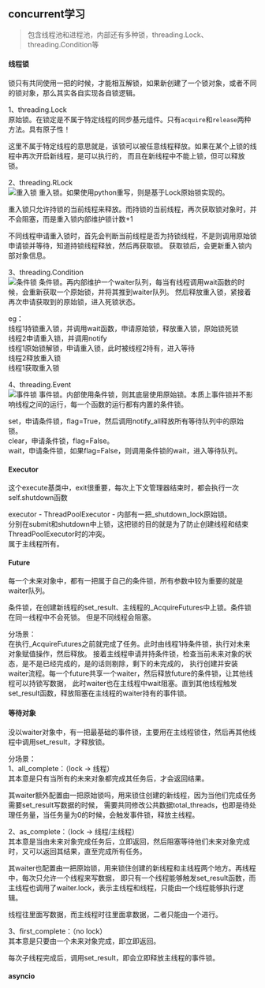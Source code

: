 <!--
2020-03-12 11:05:21
https://ae01.alicdn.com/kf/H2bfbd8cbeb74440f92b2b445b98aeddbT.png
python
concurrent学习
包含线程池和进程池，内部还有多种锁，threading.Lock、threading.Condition等
包含线程池和进程池，内部还有多种锁，threading.Lock、threading.Condition等
-->

## concurrent学习

> 包含线程池和进程池，内部还有多种锁，threading.Lock、threading.Condition等

#### 线程锁
锁只有共同使用一把的时候，才能相互解锁，如果新创建了一个锁对象，或者不同的锁对象，那么其实各自实现各自锁逻辑。

1、threading.Lock  
原始锁。在锁定是不属于特定线程的同步基元组件。只有`acquire`和`release`两种方法。具有原子性！

这里不属于特定线程的意思就是，该锁可以被任意线程释放。如果在某个上锁的线程中再次开启新线程，是可以执行的，
而且在新线程中不能上锁，但可以释放锁。

2、threading.RLock  
![重入锁](https://ae01.alicdn.com/kf/Hc085cd5ce8544edca36880ae2e60014e0.png)
重入锁。如果使用python重写，则是基于Lock原始锁实现的。  

重入锁只允许持锁的当前线程来释放。而持锁的当前线程，再次获取锁对象时，并不会阻塞，而是重入锁内部维护锁计数+1  

不同线程申请重入锁时，首先会判断当前线程是否为持锁线程，不是则调用原始锁申请锁并等待，知道持锁线程释放，然后再获取锁。
获取锁后，会更新重入锁内部对象信息。

3、threading.Condition  
![条件锁](https://ae01.alicdn.com/kf/Hb6e8ca83c96049b68c38dae7f25c16acO.png)
条件锁。再内部维护一个waiter队列，每当有线程调用wait函数的时候，会重新获取一个原始锁，并将其推到waiter队列。
然后释放重入锁，紧接着再次申请获取到的原始锁，进入死锁状态。

eg：  
线程1持锁重入锁，并调用wait函数，申请原始锁，释放重入锁，原始锁死锁  
线程2申请重入锁，并调用notify  
线程1原始锁解锁，申请重入锁，此时被线程2持有，进入等待  
线程2释放重入锁  
线程1获取重入锁

4、threading.Event  
![事件锁](https://ae01.alicdn.com/kf/H4dc474fd3ead451f9a570a37d6b51520D.png)
事件锁。内部使用条件锁，则其底层使用原始锁。本质上事件锁并不影响线程之间的运行，每一个函数的运行都有内置的条件锁。

set，申请条件锁，flag=True，然后调用notify_all释放所有等待队列中的原始锁。  
clear，申请条件锁，flag=False。  
wait，申请条件锁，如果flag=False，则调用条件锁的wait，进入等待队列。


#### Executor  
这个execute基类中，exit很重要，每次上下文管理器结束时，都会执行一次self.shutdown函数

executor - ThreadPoolExecutor - 内部有一把_shutdown_lock原始锁。  
分别在submit和shutdown中上锁，这把锁的目的就是为了防止创建线程和结束ThreadPoolExecutor时的冲突。  
属于主线程所有。

#### Future
每一个未来对象中，都有一把属于自己的条件锁，所有参数中较为重要的就是waiter队列。

条件锁，在创建新线程的set_result、主线程的_AcquireFutures中上锁。条件锁在同一线程中不会死锁。
但是不同线程会阻塞。

分场景：  
在执行_AcquireFutures之前就完成了任务。此时由线程1持条件锁，执行对未来对象赋值操作，然后释放。
接着主线程申请并持条件锁，检查当前未来对象的状态，是不是已经完成的，是的话则剔除，剩下的未完成的，
执行创建并安装waiter流程。每一个future共享一个waiter，然后释放future的条件锁，让其他线程可以持锁写数据，
此时waiter也在主线程中wait阻塞。直到其他线程触发set_result函数，释放阻塞在主线程的waiter持有的事件锁。

#### 等待对象
没以waiter对象中，有一把最基础的事件锁，主要用在主线程锁住，然后再其他线程中调用set_result，才释放锁。

分场景：  
1、all_complete：（lock -> 线程）  
其本意是只有当所有的未来对象都完成其任务后，才会返回结果。  

其waiter额外配置由一把原始锁吗，用来锁住创建的新线程，因为当他们完成任务需要set_result写数据的时候，
需要共同修改公共数据total_threads，也即是待处理任务量，当任务量为0的时候，会触发事件锁，释放主线程。

2、as_complete：（lock -> 线程/主线程）  
其本意是当由未来对象完成任务后，立即返回，然后阻塞等待他们未来对象完成时，又可以返回其结果，直至完成所有任务。

其waiter也配置由一把原始锁，用来锁住创建的新线程和主线程两个地方。再线程中，每次只允许一个线程来写数据，
即只有一个线程能够触发set_result函数，而主线程也调用了waiter.lock，表示主线程和线程，只能由一个线程能够执行逻辑。

线程往里面写数据，而主线程时往里面拿数据，二者只能由一个进行。

3、first_complete：（no lock）  
其本意是只要由一个未来对象完成，即立即返回。

每次子线程完成后，调用set_result，即会立即释放主线程的事件锁。

#### asyncio


